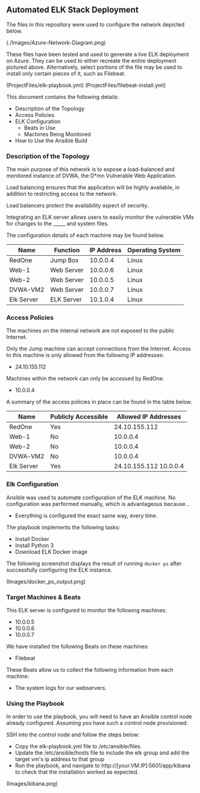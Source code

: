 ## Automated ELK Stack Deployment

The files in this repository were used to configure the network depicted below.

(./Images/Azure-Network-Diagram.png)

These files have been tested and used to generate a live ELK deployment on Azure. They can be used to either recreate the entire deployment pictured above. Alternatively, select portions of the  file may be used to install only certain pieces of it, such as Filebeat.

  (ProjectFiles/elk-playbook.yml)
  (ProjectFiles/filebeat-install.yml)

This document contains the following details:
- Description of the Topology
- Access Policies
- ELK Configuration
  - Beats in Use
  - Machines Being Monitored
- How to Use the Ansible Build


### Description of the Topology

The main purpose of this network is to expose a load-balanced and monitored instance of DVWA, the D*mn Vulnerable Web Application.

Load balancing ensures that the application will be highly available, in addition to restricting access to the network.

Load balancers protect the availability aspect of security.

Integrating an ELK server allows users to easily monitor the vulnerable VMs for changes to the _____ and system files.

The configuration details of each machine may be found below.


| Name       | Function   | IP Address | Operating System |
|------------|------------|------------|------------------|
| RedOne     | Jump Box   | 10.0.0.4   | Linux            |
| Web-1      | Web Server | 10.0.0.6   | Linux            |
| Web-2      | Web Server | 10.0.0.5   | Linux            |
| DVWA-VM2   | Web Server | 10.0.0.7   | Linux            |
| Elk Server | ELK Server | 10.1.0.4   | Linux            |

### Access Policies

The machines on the internal network are not exposed to the public Internet. 

Only the Jump machine can accept connections from the Internet. Access to this machine is only allowed from the following IP addresses:
- 24.10.155.112

Machines within the network can only be accessed by RedOne.
- 10.0.0.4

A summary of the access policies in place can be found in the table below.

| Name       | Publicly Accessible | Allowed IP Addresses    |
|------------|---------------------|-------------------------|
| RedOne     | Yes                 | 24.10.155.112           |
| Web-1      | No                  | 10.0.0.4                |
| Web-2      | No                  | 10.0.0.4                |
| DVWA-VM2   | No                  | 10.0.0.4                |
| Elk Server | Yes                 | 24.10.155.112 10.0.0.4  |

### Elk Configuration

Ansible was used to automate configuration of the ELK machine. No configuration was performed manually, which is advantageous because...

- Everything is configured the exact same way, every time.

The playbook implements the following tasks:

- Install Docker
- Install Python 3
- Download ELK Docker image

The following screenshot displays the result of running `docker ps` after successfully configuring the ELK instance.

(Images/docker_ps_output.png)

### Target Machines & Beats
This ELK server is configured to monitor the following machines:

- 10.0.0.5
- 10.0.0.6
- 10.0.0.7

We have installed the following Beats on these machines:

- Filebeat

These Beats allow us to collect the following information from each machine:
- The system logs for our webservers.


### Using the Playbook
In order to use the playbook, you will need to have an Ansible control node already configured. Assuming you have such a control node provisioned: 

SSH into the control node and follow the steps below:
- Copy the elk-playbook.yml file to /etc/ansible/files.
- Update the /etc/ansible/hosts file to include the elk group and add the target vm's ip address to that group
- Run the playbook, and navigate to http://[your.VM.IP]:5601/app/kibana to check that the installation worked as expected.


(Images/kibana.png)
